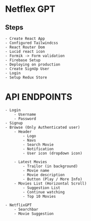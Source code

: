 # Netflex GPT

## Steps

    - Create React App
    - Configured Tailwindcss
    - React Router Dom
    - Lucid react icon
    - Formik -> Form validation
    - Firebase Setup
    - Deploying on production
    - Create SignUp User
    - Login
    - Setup Redux Store

# API ENDPOINTS

    - Login
        - Username
        - Password
    - Signup
    - Browse (Only Authenticated user)
        - Header
            - Logo
            - Navs
            - Search Movie
            - Notification
            - User icon (dropdown icon)

        - Latest Movies
            - Trailor (in background)
            - Movie name
            - Movie description
            - Button (Play / More Info)
        - Movies List (Horizontal Scroll)
            - Suggestion List
            - Continue watching
            - Top 10 Movies

    - NetflixGPT
        - Searchbar
        - Movie Suggestion
